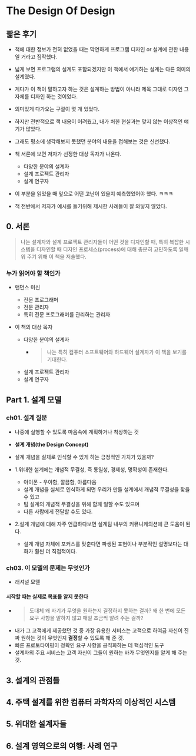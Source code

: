 # The Design Of Design

## 짧은 후기

- 책에 대한 정보가 전혀 없었을 때는 막연하게 프로그램 디자인 or 설계에 관한 내용일 거라고 짐작했다.
- 넓게 보면 프로그램의 설계도 포함되겠지만 이 책에서 얘기하는 설계는 다른 의미의 설계였다.
- 게다가 이 책이 말하고자 하는 것은 설계하는 방법이 아니라 제목 그대로 디자인 그 자체를 디자인 하는 것이었다.
- 의미있게 다가오는 구절이 몇 개 있었다.
- 하지만 전반적으로 책 내용이 어려웠고, 내가 처한 현실과는 맞지 않는 이상적인 얘기가 많았다.
- 그래도 평소에 생각해보지 못했던 분야의 내용을 접해보는 것은 신선했다.

- 책 서론에 보면 저자가 선정한 대상 독자가 나온다.
  - 다양한 분야의 설계자
  - 설계 프로젝트 관리자
  - 설계 연구자
- 이 부분을 읽었을 때 앞으로 어떤 고난이 있을지 예측했었어야 했다. ㅋㅋㅋ

- 책 전반에서 저자가 예시를 들기위해 제시한 사례들이 잘 와닿지 않았다.

## 0. 서론

> 나는 설계자와 설계 프로젝트 관리자들이 어떤 것을 디자인할 때, 특히 복잡한 시스템을 디자인할 때 디자인 프로세스(process)에 대해 충분히 고민하도록 일깨워 주기 위해 이 책을 저술했다.

### 누가 읽어야 할 책인가

- 맨먼스 미신
  - 전문 프로그래머
  - 전문 관리자
  - 특히 전문 프로그래머를 관리하는 관리자

- 이 책의 대상 목자
  - 다양한 분야의 설계자
    - > 나는 특히 컴퓨터 소프트웨어와 하드웨어 설계자가 이 책을 보기를 기대한다.
  - 설계 프로젝트 관리자
  - 설계 연구자

## Part 1. 설계 모델

### ch01. 설계 질문

- 나중에 실행할 수 있도록 마음속에 계획하거나 착상하는 것

- **설계 개념(the Design Concept)**

- 설계 개념을 실체로 인식할 수 있게 하는 긍정적인 가치가 있을까?
- 1.위대한 설계에는 개념적 무결성, 즉 통일성, 경제성, 명확성이 존재한다.
  - 아이폰 - 우아함, 깔끔함, 아름다움
  - 설계 개념을 실체로 인식하게 되면 우리가 만들 설계에서 개념적 무결성을 찾을 수 있고
  - 팀 설계의 개념적 무결성을 위해 함께 일할 수도 있으며
  - 다른 사람에게 전달할 수도 있다.
- 2.설계 개념에 대해 자주 언급하다보면 설계팀 내부의 커뮤니케의션에 큰 도움이 된다.
  - 설계 개념 자체에 포커스를 맞춘다면 파생된 표현이나 부분적인 설명보다는 대화가 훨씬 더 직접적이다.

### ch03. 이 모델의 문제는 무엇인가

- 래셔널 모델

#### 시작할 때는 실제로 목표를 알지 못한다

- > 도대체 왜 자기가 무엇을 원하는지 결정하지 못하는 걸까? 왜 한 번에 모든 요구 사항을 말하지 않고 매일 조금씩 알려 주는 걸까?
- 내가 그 고객에게 제공했던 것 중 가장 유용한 서비스는 고객으로 하여금 자신이 진짜 원하는 것이 무엇인지 **결정**할 수 있도록 해 준 것.
- 빠른 프로토타이핑이 정확인 요구 사항을 공직화하는 데 핵심적인 도구
- 설계자의 주요 서비스는 고객 자신이 그들이 원하는 바가 무엇인지를 알게 해 주는 것.



## 3. 설계의 관점들

## 4. 주택 설계를 위한 컴퓨터 과학자의 이상적인 시스템

## 5. 위대한 설계자들

## 6. 설계 영역으로의 여행: 사례 연구
